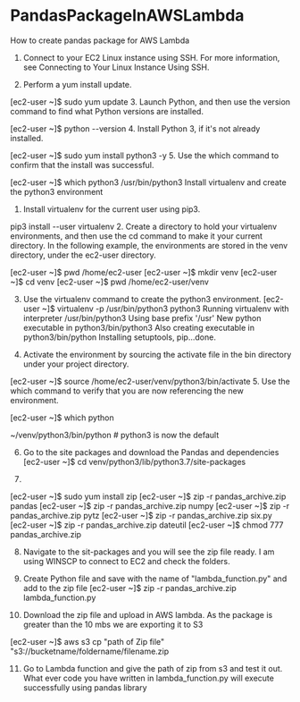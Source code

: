 # PandasPackageInAWSLambda
How to create pandas package for AWS Lambda

1.    Connect to your EC2 Linux instance using SSH. For more information, see Connecting to Your Linux Instance Using SSH.

2.    Perform a yum install update.

[ec2-user ~]$ sudo yum update
3.    Launch Python, and then use the version command to find what Python versions are installed.

[ec2-user ~]$ python --version
4.    Install Python 3, if it's not already installed.

[ec2-user ~]$ sudo yum install python3 -y
5.    Use the which command to confirm that the install was successful.

[ec2-user ~]$ which python3 
/usr/bin/python3
Install virtualenv and create the python3 environment

1.    Install virtualenv for the current user using pip3.

pip3 install --user virtualenv
2.    Create a directory to hold your virtualenv environments, and then use the cd command to make it your current directory. In the following example, the environments are stored in the venv directory, under the ec2-user directory.

[ec2-user ~]$ pwd
/home/ec2-user
[ec2-user ~]$ mkdir venv
[ec2-user ~]$ cd venv
[ec2-user ~]$ pwd
/home/ec2-user/venv

3.    Use the virtualenv command to create the python3 environment.
[ec2-user ~]$ virtualenv -p /usr/bin/python3 python3
Running virtualenv with interpreter /usr/bin/python3
Using base prefix '/usr'
New python executable in python3/bin/python3
Also creating executable in python3/bin/python
Installing setuptools, pip...done.


4.  Activate the environment by sourcing the activate file in the bin directory under your project directory.

[ec2-user ~]$ source /home/ec2-user/venv/python3/bin/activate
5.   Use the which command to verify that you are now referencing the new environment.

[ec2-user ~]$ which python

~/venv/python3/bin/python   # python3 is now the default

6. Go to the site packages and download the Pandas and dependencies
[ec2-user ~]$ cd venv/python3/lib/python3.7/site-packages

7.
[ec2-user ~]$ sudo yum install zip
[ec2-user ~]$ zip -r pandas_archive.zip pandas
[ec2-user ~]$ zip -r pandas_archive.zip numpy
[ec2-user ~]$ zip -r pandas_archive.zip pytz
[ec2-user ~]$ zip -r pandas_archive.zip six.py
[ec2-user ~]$ zip -r pandas_archive.zip dateutil
[ec2-user ~]$ chmod 777 pandas_archive.zip


8. Navigate to the sit-packages and you will see the zip file ready. I am using WINSCP to connect to EC2 and check the folders. 

9. Create Python file and save with the name of "lambda_function.py" and add to the zip file
[ec2-user ~]$ zip -r pandas_archive.zip lambda_function.py

10. Download the zip file and upload in AWS lambda. As the package is greater than the 10 mbs we are exporting it to S3

[ec2-user ~]$ aws s3 cp "path of Zip file" "s3://bucketname/foldername/filename.zip

11. Go to Lambda function and give the path of zip from s3 and test it out. What ever code you have written in lambda_function.py will execute successfully using pandas library
